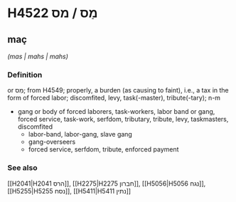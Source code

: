 # H4522 מַס / מס

## maç

_(mas | mahs | mahs)_

### Definition

or מִס; from H4549; properly, a burden (as causing to faint), i.e., a tax in the form of forced labor; discomfited, levy, task(-master), tribute(-tary); n-m

- gang or body of forced laborers, task-workers, labor band or gang, forced service, task-work, serfdom, tributary, tribute, levy, taskmasters, discomfited
  - labor-band, labor-gang, slave gang
  - gang-overseers
  - forced service, serfdom, tribute, enforced payment

### See also

[[H2041|H2041 הרס]], [[H2275|H2275 חברון]], [[H5056|H5056 נגח]], [[H5255|H5255 נסח]], [[H5411|H5411 נתין]]
